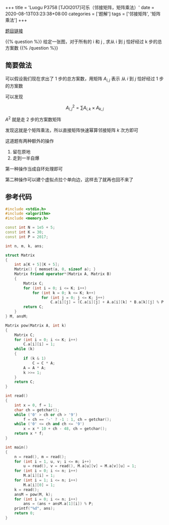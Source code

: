 +++
title = 'Luogu P3758 [TJOI2017]可乐（邻接矩阵，矩阵乘法）'
date = 2020-08-13T03:23:38+08:00
categories = ['题解']
tags = ['邻接矩阵', '矩阵乘法']
+++

[题目链接](https://www.luogu.com.cn/problem/P3758)

{{% question %}}
给定一张图，对于所有的 i 和 j , 求从 i 到 j 恰好经过 k 步的总方案数
{{% /question %}}

<!--more-->

## 简要做法

可以假设我们现在求出了 $1$ 步的总方案数，用矩阵 $A_{i,j}$ 表示 从 $i$ 到 $j$ 恰好经过 $1$ 步的方案数

可以发现

$$A^2_{i,j} = \sum{A_{i,k} \times A_{k,j}}$$

$A^2$ 就是走 $2$ 步的方案数矩阵

发现这就是个矩阵乘法，所以直接矩阵快速幂算邻接矩阵 $k$ 次方即可

这道题有两种额外的操作

1. 留在原地
2. 走到一半自爆

第一种操作当成自环处理即可

第二种操作可以建个虚拟点拉个单向边，这样去了就再也回不来了

## 参考代码

```cpp
#include <stdio.h>
#include <algorithm>
#include <memory.h>

const int N = 1e5 + 5;
const int K = 30;
const int P = 2017;

int n, m, k, ans;

struct Matrix
{
    int a[K + 5][K + 5];
    Matrix() { memset(a, 0, sizeof a); }
    Matrix friend operator*(Matrix A, Matrix B)
    {
        Matrix C;
        for (int i = 0; i <= K; i++)
            for (int k = 0; k <= K; k++)
                for (int j = 0; j <= K; j++)
                    C.a[i][j] = (C.a[i][j] + A.a[i][k] * B.a[k][j] % P) % P;
        return C;
    }
} M, ansM;

Matrix pow(Matrix A, int k)
{
    Matrix C;
    for (int i = 0; i <= K; i++)
        C.a[i][i] = 1;
    while (k)
    {
        if (k & 1)
            C = C * A;
        A = A * A;
        k >>= 1;
    }
    return C;
}

int read()
{
    int x = 0, f = 1;
    char ch = getchar();
    while ('0' > ch or ch > '9')
        f = ch == '-' ? -1 : 1, ch = getchar();
    while ('0' <= ch and ch <= '9')
        x = x * 10 + ch - 48, ch = getchar();
    return x * f;
}

int main()
{
    n = read(), m = read();
    for (int i = 1, u, v; i <= m; i++)
        u = read(), v = read(), M.a[u][v] = M.a[v][u] = 1;
    for (int i = 0; i <= n; i++)
        M.a[i][i] = 1;
    for (int i = 1; i <= n; i++)
        M.a[i][0] = 1;
    k = read();
    ansM = pow(M, k);
    for (int i = 0; i <= n; i++)
        ans = (ans + ansM.a[1][i]) % P;
    printf("%d", ans);
    return 0;
}
```

